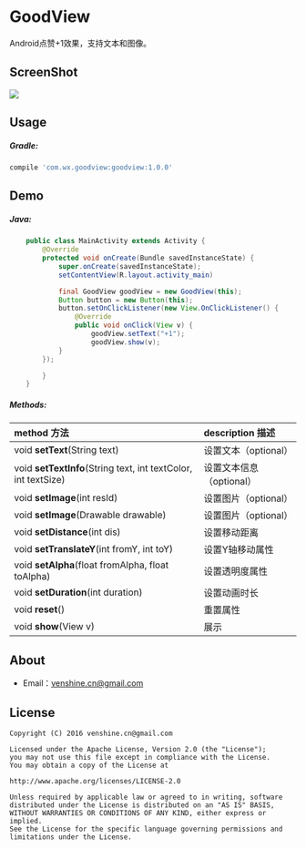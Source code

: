 # GoodView
Android点赞+1效果，支持文本和图像。

ScreenShot
--
![](https://github.com/venshine/GoodView/blob/master/screenshot/screenshot.gif)

Usage
--
##### Gradle:
```groovy
compile 'com.wx.goodview:goodview:1.0.0'
```

Demo
--

##### Java:
```Java
    public class MainActivity extends Activity {
        @Override
        protected void onCreate(Bundle savedInstanceState) {
            super.onCreate(savedInstanceState);
            setContentView(R.layout.activity_main)

            final GoodView goodView = new GoodView(this);
            Button button = new Button(this);
            button.setOnClickListener(new View.OnClickListener() {
                @Override
                public void onClick(View v) {
                    goodView.setText("+1");
                    goodView.show(v);
            }
        });

        }
    }
```

##### Methods:
| method 方法          | description 描述 |
|:---				 |:---|
| void **setText**(String text)  	     | 设置文本（optional） |
| void **setTextInfo**(String text, int textColor, int textSize)	     | 设置文本信息（optional） |
| void **setImage**(int resId) 	     | 设置图片（optional） |
| void **setImage**(Drawable drawable) 	     | 设置图片（optional） |
| void **setDistance**(int dis) 	     | 设置移动距离 |
| void **setTranslateY**(int fromY, int toY) 	     | 设置Y轴移动属性 |
| void **setAlpha**(float fromAlpha, float toAlpha)  	     | 设置透明度属性 |
| void **setDuration**(int duration)  	     | 设置动画时长 |
| void **reset**() 	     | 重置属性 |
| void **show**(View v) 	     | 展示 |

About
--
* Email：venshine.cn@gmail.com

License
--
    Copyright (C) 2016 venshine.cn@gmail.com

    Licensed under the Apache License, Version 2.0 (the "License");
    you may not use this file except in compliance with the License.
    You may obtain a copy of the License at
    
    http://www.apache.org/licenses/LICENSE-2.0
    
    Unless required by applicable law or agreed to in writing, software
    distributed under the License is distributed on an "AS IS" BASIS,
    WITHOUT WARRANTIES OR CONDITIONS OF ANY KIND, either express or implied.
    See the License for the specific language governing permissions and
    limitations under the License.

